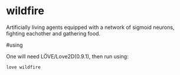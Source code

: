 # wildfire
Artificially living agents equipped with a network of sigmoid neurons, fighting eachother and gathering food.

#using

One will need LÖVE/Love2D(0.9.1), then run using:

``` love wildfire ```
